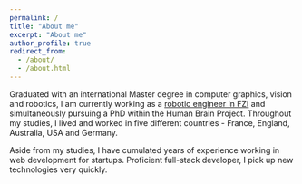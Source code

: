 ```yaml
---
permalink: /
title: "About me"
excerpt: "About me"
author_profile: true
redirect_from: 
  - /about/
  - /about.html
---
```


Graduated with an international Master degree in computer graphics, vision and robotics, I am currently working as a [robotic engineer in FZI](https://www.fzi.de/de/wir-ueber-uns/organisation/mitarbeiter/address/jacques-kaiser/) and simultaneously pursuing a PhD within the Human Brain Project.
Throughout my studies, I lived and worked in five different countries - France, England, Australia, USA and Germany. 

Aside from my studies, I have cumulated years of experience working in web development for startups. Proficient full-stack developer, I pick up new technologies very quickly.
